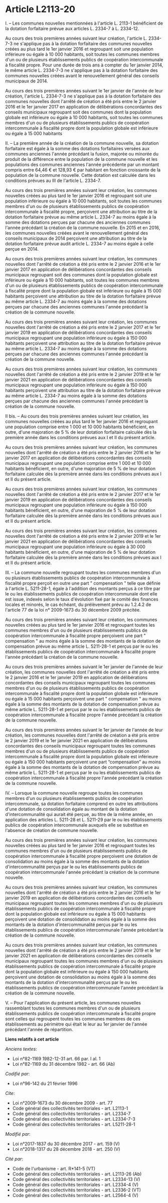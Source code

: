 # Article L2113-20

I. – Les communes nouvelles mentionnées à l'article L. 2113-1 bénéficient de la dotation forfaitaire prévue aux articles L.
2334-7 à L. 2334-12.

Au cours des trois premières années suivant leur création, l'article L. 2334-7-3 ne s'applique pas à la dotation forfaitaire
des communes nouvelles créées au plus tard le 1er janvier 2016 et regroupant soit une population inférieure ou égale à 10 000
habitants, soit toutes les communes membres d'un ou de plusieurs établissements publics de coopération intercommunale à
fiscalité propre. Pour une durée de trois ans à compter du 1er janvier 2014, le même article L. 2334-7-3 ne s'applique pas à
la dotation forfaitaire des communes nouvelles créées avant le renouvellement général des conseils municipaux de 2014.

Au cours des trois premières années suivant le 1er janvier de l'année de leur création, l'article L. 2334-7-3 ne s'applique
pas à la dotation forfaitaire des communes nouvelles dont l'arrêté de création a été pris entre le 2 janvier 2016 et le 1er
janvier 2017 en application de délibérations concordantes des conseils municipaux regroupant soit des communes dont la
population globale est inférieure ou égale à 10 000 habitants, soit toutes les communes membres d'un ou de plusieurs
établissements publics de coopération intercommunale à fiscalité propre dont la population globale est inférieure ou égale à
15 000 habitants

II. – La première année de la création de la commune nouvelle, sa dotation forfaitaire est égale à la somme des dotations
forfaitaires versées aux communes anciennes l'année précédant la fusion, majorée ou minorée du produit de la différence entre
la population de la commune nouvelle et les populations des communes anciennes l'année précédente par un montant compris
entre 64,46 € et 128,93 € par habitant en fonction croissante de la population de la commune nouvelle. Cette dotation est
calculée dans les conditions prévues au III de l'article L. 2334-7.

Au cours des trois premières années suivant leur création, les communes nouvelles créées au plus tard le 1er janvier 2016 et
regroupant soit une population inférieure ou égale à 10 000 habitants, soit toutes les communes membres d'un ou de plusieurs
établissements publics de coopération intercommunale à fiscalité propre, perçoivent une attribution au titre de la dotation
forfaitaire prévue au même article L. 2334-7 au moins égale à la somme des dotations perçues par chacune des anciennes
communes l'année précédant la création de la commune nouvelle. En 2015 et en 2016, les communes nouvelles créées avant le
renouvellement général des conseils municipaux de 2014 perçoivent une attribution au titre de la dotation forfaitaire prévue
audit article L. 2334-7 au moins égale à celle perçue en 2014.

Au cours des trois premières années suivant leur création, les communes nouvelles dont l'arrêté de création a été pris entre
le 2 janvier 2016 et le 1er janvier 2017 en application de délibérations concordantes des conseils municipaux regroupant soit
des communes dont la population globale est inférieure ou égale à 10 000 habitants, soit toutes les communes membres d'un ou
de plusieurs établissements publics de coopération intercommunale à fiscalité propre dont la population globale est
inférieure ou égale à 15 000 habitants perçoivent une attribution au titre de la dotation forfaitaire prévue au même article
L. 2334-7 au moins égale à la somme des dotations perçues par chacune des anciennes communes l'année précédant la création de
la commune nouvelle.

Au cours des trois premières années suivant leur création, les communes nouvelles dont l'arrêté de création a été pris entre
le 2 janvier 2017 et le 1er janvier 2019 en application de délibérations concordantes des conseils municipaux regroupant une
population inférieure ou égale à 150 000 habitants perçoivent une attribution au titre de la dotation forfaitaire prévue au
même article L. 2334-7 au moins égale à la somme des dotations perçues par chacune des anciennes communes l'année précédant
la création de la commune nouvelle.

Au cours des trois premières années suivant leur création, les communes nouvelles dont l'arrêté de création a été pris entre
le 2 janvier 2019 et le 1er janvier 2021 en application de délibérations concordantes des conseils municipaux regroupant une
population inférieure ou égale à 150 000 habitants perçoivent une attribution au titre de la dotation forfaitaire prévue au
même article L. 2334-7 au moins égale à la somme des dotations perçues par chacune des anciennes communes l'année précédant
la création de la commune nouvelle.

II bis. – Au cours des trois premières années suivant leur création, les communes nouvelles créées au plus tard le 1er
janvier 2016 et regroupant une population comprise entre 1 000 et 10 000 habitants bénéficient, en outre, d'une majoration de
5 % de leur dotation forfaitaire calculée dès la première année dans les conditions prévues aux I et II du présent article.

Au cours des trois premières années suivant leur création, les communes nouvelles dont l'arrêté de création a été pris entre
le 2 janvier 2016 et le 1er janvier 2017 en application de délibérations concordantes des conseils municipaux regroupant une
population comprise entre 1 000 et 10 000 habitants bénéficient, en outre, d'une majoration de 5 % de leur dotation
forfaitaire calculée dès la première année dans les conditions prévues aux I et II du présent article.

Au cours des trois premières années suivant leur création, les communes nouvelles dont l'arrêté de création a été pris entre
le 2 janvier 2017 et le 1er janvier 2019 en application de délibérations concordantes des conseils municipaux regroupant une
population inférieure ou égale à 150 000 habitants bénéficient, en outre, d'une majoration de 5 % de leur dotation
forfaitaire calculée dès la première année dans les conditions prévues aux I et II du présent article.

Au cours des trois premières années suivant leur création, les communes nouvelles dont l'arrêté de création a été pris entre
le 2 janvier 2019 et le 1er janvier 2021 en application de délibérations concordantes des conseils municipaux regroupant une
population inférieure ou égale à 30 000 habitants bénéficient, en outre, d'une majoration de 5 % de leur dotation forfaitaire
calculée dès la première année dans les conditions prévues aux I et II du présent article.

III. – La commune nouvelle regroupant toutes les communes membres d'un ou plusieurs établissements publics de coopération
intercommunale à fiscalité propre perçoit en outre une part " compensation " telle que définie à l'article L. 5211-28-1,
égale à l'addition des montants perçus à ce titre par le ou les établissements publics de coopération intercommunale dont
elle est issue, indexés selon le taux d'évolution fixé par le comité des finances locales et minorés, le cas échéant, du
prélèvement prévu au 1.2.4.2 de l'article 77 de la loi n° 2009-1673 du 30 décembre 2009 précitée.

Au cours des trois premières années suivant leur création, les communes nouvelles créées au plus tard le 1er janvier 2016 et
regroupant toutes les communes membres d'un ou de plusieurs établissements publics de coopération intercommunale à fiscalité
propre perçoivent une part " compensation " au moins égale à la somme des montants de la dotation de compensation prévue au
même article L. 5211-28-1 et perçus par le ou les établissements publics de coopération intercommunale à fiscalité propre
l'année précédant la création de la commune nouvelle.

Au cours des trois premières années suivant le 1er janvier de l'année de leur création, les communes nouvelles dont l'arrêté
de création a été pris entre le 2 janvier 2016 et le 1er janvier 2019 en application de délibérations concordantes des
conseils municipaux regroupant toutes les communes membres d'un ou de plusieurs établissements publics de coopération
intercommunale à fiscalité propre dont la population globale est inférieure ou égale à 15 000 habitants perçoivent une part "
compensation " au moins égale à la somme des montants de la dotation de compensation prévue au même article L. 5211-28-1 et
perçus par le ou les établissements publics de coopération intercommunale à fiscalité propre l'année précédant la création de
la commune nouvelle.

Au cours des trois premières années suivant le 1er janvier de l'année de leur création, les communes nouvelles dont l'arrêté
de création a été pris entre le 2 janvier 2019 et le 1er janvier 2021 en application de délibérations concordantes des
conseils municipaux regroupant toutes les communes membres d'un ou de plusieurs établissements publics de coopération
intercommunale à fiscalité propre dont la population globale est inférieure ou égale à 150 000 habitants perçoivent une part
“compensation” au moins égale à la somme des montants de la dotation de compensation prévue au même article L. 5211-28-1 et
perçus par le ou les établissements publics de coopération intercommunale à fiscalité propre l'année précédant la création de
la commune nouvelle.

IV. – Lorsque la commune nouvelle regroupe toutes les communes membres d'un ou plusieurs établissements publics de
coopération intercommunale, sa dotation forfaitaire comprend en outre les attributions d'une dotation de consolidation égale
au montant de la dotation d'intercommunalité qui aurait été perçue, au titre de la même année, en application des articles L.
5211-28 et L. 5211-29 par le ou les établissements publics de coopération intercommunale auxquels elle se substitue en
l'absence de création de commune nouvelle.

Au cours des trois premières années suivant leur création, les communes nouvelles créées au plus tard le 1er janvier 2016 et
regroupant toutes les communes membres d'un ou de plusieurs établissements publics de coopération intercommunale à fiscalité
propre perçoivent une dotation de consolidation au moins égale à la somme des montants de la dotation d'intercommunalité
perçus par le ou les établissements publics de coopération intercommunale l'année précédant la création de la commune
nouvelle.

Au cours des trois premières années suivant leur création, les communes nouvelles dont l'arrêté de création a été pris entre
le 2 janvier 2016 et le 1er janvier 2019 en application de délibérations concordantes des conseils municipaux regroupant
toutes les communes membres d'un ou de plusieurs établissements publics de coopération intercommunale à fiscalité propre dont
la population globale est inférieure ou égale à 15 000 habitants perçoivent une dotation de consolidation au moins égale à la
somme des montants de la dotation d'intercommunalité perçus par le ou les établissements publics de coopération
intercommunale l'année précédant la création de la commune nouvelle.

Au cours des trois premières années suivant leur création, les communes nouvelles dont l'arrêté de création a été pris entre
le 2 janvier 2019 et le 1er janvier 2021 en application de délibérations concordantes des conseils municipaux regroupant
toutes les communes membres d'un ou de plusieurs établissements publics de coopération intercommunale à fiscalité propre dont
la population globale est inférieure ou égale à 150 000 habitants perçoivent une dotation de consolidation au moins égale à
la somme des montants de la dotation d'intercommunalité perçus par le ou les établissements publics de coopération
intercommunale l'année précédant la création de la commune nouvelle.

V. – Pour l'application du présent article, les communes nouvelles rassemblant toutes les communes membres d'un ou de
plusieurs établissements publics de coopération intercommunale à fiscalité propre sont celles qui regroupent toutes les
communes membres de ces établissements au périmètre qui était le leur au 1er janvier de l'année précédant l'année de
répartition.

**Liens relatifs à cet article**

_Anciens textes_:

  - Loi n°82-1169 1982-12-31 art. 66 par. I al. 1
  - Loi n°82-1169 du 31 décembre 1982 - art. 66 (Ab)

_Codifié par_:

  - Loi n°96-142 du 21 février 1996

_Cite_:

  - Loi n°2009-1673 du 30 décembre 2009 - art. 77
  - Code général des collectivités territoriales - art. L2113-1
  - Code général des collectivités territoriales - art. L2334-7
  - Code général des collectivités territoriales - art. L2334-7-3
  - Code général des collectivités territoriales - art. L5211-28-1

_Modifié par_:

  - Loi n°2017-1837 du 30 décembre 2017 - art. 159 (V)
  - Loi n°2018-1317 du 28 décembre 2018 - art. 250 (V)

_Cité par_:

  - Code de l'urbanisme - art. R*141-5 (VT)
  - Code général des collectivités territoriales - art. L2113-26 (Ab)
  - Code général des collectivités territoriales - art. L2334-13 (V)
  - Code général des collectivités territoriales - art. L2334-4 (V)
  - Code général des collectivités territoriales - art. L2336-2 (VT)
  - Code général des collectivités territoriales - art. L2564-4 (V)
